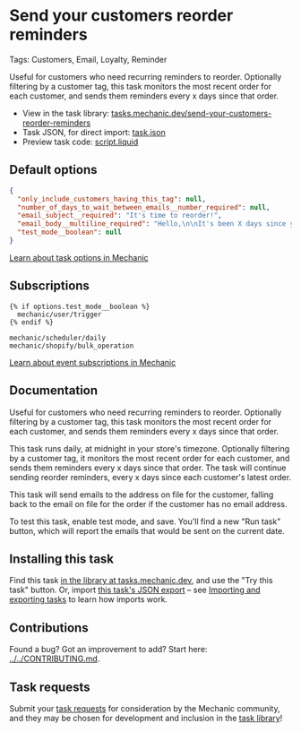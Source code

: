 # Send your customers reorder reminders

Tags: Customers, Email, Loyalty, Reminder

Useful for customers who need recurring reminders to reorder. Optionally filtering by a customer tag, this task monitors the most recent order for each customer, and sends them reminders every x days since that order.

* View in the task library: [tasks.mechanic.dev/send-your-customers-reorder-reminders](https://tasks.mechanic.dev/send-your-customers-reorder-reminders)
* Task JSON, for direct import: [task.json](../../tasks/send-your-customers-reorder-reminders.json)
* Preview task code: [script.liquid](./script.liquid)

## Default options

```json
{
  "only_include_customers_having_this_tag": null,
  "number_of_days_to_wait_between_emails__number_required": null,
  "email_subject__required": "It's time to reorder!",
  "email_body__multiline_required": "Hello,\n\nIt's been X days since your last order (ORDER_NUMBER). <a href=\"https://{{ shop.domain  }}/\">Return to our store</a>\n\nThanks,\n{{ shop.name }}",
  "test_mode__boolean": null
}
```

[Learn about task options in Mechanic](https://learn.mechanic.dev/core/tasks/options)

## Subscriptions

```liquid
{% if options.test_mode__boolean %}
  mechanic/user/trigger
{% endif %}

mechanic/scheduler/daily
mechanic/shopify/bulk_operation
```

[Learn about event subscriptions in Mechanic](https://learn.mechanic.dev/core/tasks/subscriptions)

## Documentation

Useful for customers who need recurring reminders to reorder. Optionally filtering by a customer tag, this task monitors the most recent order for each customer, and sends them reminders every x days since that order.

This task runs daily, at midnight in your store's timezone. Optionally filtering by a customer tag, it monitors the most recent order for each customer, and sends them reminders every x days since that order. The task will continue sending reorder reminders, every x days since each customer's latest order.

This task will send emails to the address on file for the customer, falling back to the email on file for the order if the customer has no email address.

To test this task, enable test mode, and save. You'll find a new "Run task" button, which will report the emails that would be sent on the current date.

## Installing this task

Find this task [in the library at tasks.mechanic.dev](https://tasks.mechanic.dev/send-your-customers-reorder-reminders), and use the "Try this task" button. Or, import [this task's JSON export](../../tasks/send-your-customers-reorder-reminders.json) – see [Importing and exporting tasks](https://learn.mechanic.dev/core/tasks/import-and-export) to learn how imports work.

## Contributions

Found a bug? Got an improvement to add? Start here: [../../CONTRIBUTING.md](../../CONTRIBUTING.md).

## Task requests

Submit your [task requests](https://mechanic.canny.io/task-requests) for consideration by the Mechanic community, and they may be chosen for development and inclusion in the [task library](https://tasks.mechanic.dev/)!
